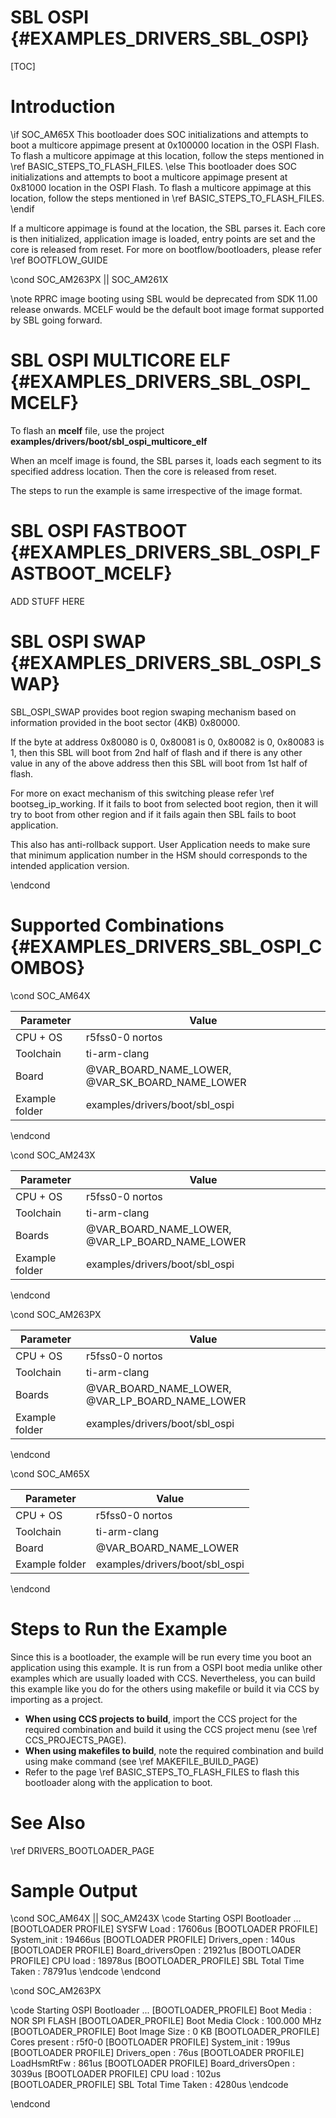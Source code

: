# SBL OSPI {#EXAMPLES_DRIVERS_SBL_OSPI}

[TOC]

# Introduction

\if SOC_AM65X
This bootloader does SOC initializations and attempts to boot a multicore appimage present at 0x100000 location in the OSPI Flash. To flash a multicore appimage at this location, follow the steps mentioned in \ref BASIC_STEPS_TO_FLASH_FILES.
\else
This bootloader does SOC initializations and attempts to boot a multicore appimage present at 0x81000 location in the OSPI Flash. To flash a multicore appimage at this location, follow the steps mentioned in \ref BASIC_STEPS_TO_FLASH_FILES.
\endif

If a multicore appimage is found at the location, the SBL parses it. Each core is then initialized, application image is loaded, entry points are set and the core is released from reset. For more on bootflow/bootloaders, please refer \ref BOOTFLOW_GUIDE

\cond SOC_AM263PX || SOC_AM261X

\note RPRC image booting using SBL would be deprecated from SDK 11.00 release onwards. MCELF would be the default boot image format supported by SBL going forward.


# SBL OSPI MULTICORE ELF {#EXAMPLES_DRIVERS_SBL_OSPI_MCELF}

To flash an **mcelf** file, use the project **examples/drivers/boot/sbl_ospi_multicore_elf**

When an mcelf image is found, the SBL parses it, loads each segment to its specified address location. Then the core is released from reset.

The steps to run the example is same irrespective of the image format.

# SBL OSPI FASTBOOT {#EXAMPLES_DRIVERS_SBL_OSPI_FASTBOOT_MCELF}

ADD STUFF HERE

# SBL OSPI SWAP {#EXAMPLES_DRIVERS_SBL_OSPI_SWAP}

SBL_OSPI_SWAP provides boot region swaping mechanism based on information provided in the boot sector (4KB) 0x80000.

If the byte at address 0x80080 is 0, 0x80081 is 0, 0x80082 is 0, 0x80083 is 1, then this SBL will boot from 2nd half of flash and if there is any other value in any of the above address then this SBL will boot from 1st half of flash.  

For more on exact mechanism of this switching please refer \ref bootseg_ip_working. If it fails to boot from selected boot region, then it will try to boot from other region and if it fails again then SBL fails to boot application.

This also has anti-rollback support. User Application needs to make sure that minimum application number in the HSM should corresponds to the intended application version.

\endcond

# Supported Combinations {#EXAMPLES_DRIVERS_SBL_OSPI_COMBOS}

\cond SOC_AM64X

 Parameter      | Value
 ---------------|-----------
 CPU + OS       | r5fss0-0 nortos
 Toolchain      | ti-arm-clang
 Board          | @VAR_BOARD_NAME_LOWER, @VAR_SK_BOARD_NAME_LOWER
 Example folder | examples/drivers/boot/sbl_ospi

\endcond

\cond SOC_AM243X

 Parameter      | Value
 ---------------|-----------
 CPU + OS       | r5fss0-0 nortos
 Toolchain      | ti-arm-clang
 Boards         | @VAR_BOARD_NAME_LOWER, @VAR_LP_BOARD_NAME_LOWER
 Example folder | examples/drivers/boot/sbl_ospi

\endcond

\cond SOC_AM263PX

 Parameter      | Value
 ---------------|-----------
 CPU + OS       | r5fss0-0 nortos
 Toolchain      | ti-arm-clang
 Boards         | @VAR_BOARD_NAME_LOWER, @VAR_LP_BOARD_NAME_LOWER
 Example folder | examples/drivers/boot/sbl_ospi

\endcond

\cond SOC_AM65X

 Parameter      | Value
 ---------------|-----------
 CPU + OS       | r5fss0-0 nortos
 Toolchain      | ti-arm-clang
 Board          | @VAR_BOARD_NAME_LOWER
 Example folder | examples/drivers/boot/sbl_ospi

\endcond

# Steps to Run the Example

Since this is a bootloader, the example will be run every time you boot an application using this example. It is run from a OSPI boot media  unlike other examples which are usually loaded with CCS. Nevertheless, you can build this example like you do for the others using makefile or build it via CCS by importing as a project.

- **When using CCS projects to build**, import the CCS project for the required combination
  and build it using the CCS project menu (see \ref CCS_PROJECTS_PAGE).
- **When using makefiles to build**, note the required combination and build using
  make command (see \ref MAKEFILE_BUILD_PAGE)
- Refer to the page \ref BASIC_STEPS_TO_FLASH_FILES to flash this bootloader along with the application to boot.

# See Also

\ref DRIVERS_BOOTLOADER_PAGE

# Sample Output

\cond SOC_AM64X || SOC_AM243X
\code
Starting OSPI Bootloader ...
[BOOTLOADER PROFILE] SYSFW Load                       :      17606us
[BOOTLOADER PROFILE] System_init                      :      19466us
[BOOTLOADER PROFILE] Drivers_open                     :        140us
[BOOTLOADER PROFILE] Board_driversOpen                :      21921us
[BOOTLOADER PROFILE] CPU load                         :      18978us
[BOOTLOADER_PROFILE] SBL Total Time Taken             :      78791us
\endcode
\endcond

\cond SOC_AM263PX

\code
    Starting OSPI Bootloader ...
    [BOOTLOADER_PROFILE] Boot Media       : NOR SPI FLASH
    [BOOTLOADER_PROFILE] Boot Media Clock : 100.000 MHz
    [BOOTLOADER_PROFILE] Boot Image Size  : 0 KB
    [BOOTLOADER_PROFILE] Cores present    :
    r5f0-0
    [BOOTLOADER PROFILE] System_init                      :        199us
    [BOOTLOADER PROFILE] Drivers_open                     :         76us
    [BOOTLOADER PROFILE] LoadHsmRtFw                      :        861us
    [BOOTLOADER PROFILE] Board_driversOpen                :       3039us
    [BOOTLOADER PROFILE] CPU load                         :        102us
    [BOOTLOADER_PROFILE] SBL Total Time Taken             :       4280us
\endcode

\endcond